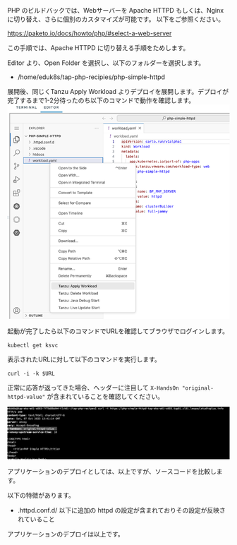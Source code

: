 PHP のビルドバックでは、Webサーバーを Apache HTTPD もしくは、Nginx に切り替え、さらに個別のカスタマイズが可能です。
以下をご参照ください。

https://paketo.io/docs/howto/php/#select-a-web-server

この手順では、Apache HTTPD に切り替える手順をためします。

Editor より、Open Folder を選択し、以下のフォルダーを選択します。

-   /home/eduk8s/tap-php-recipies/php-simple-httpd

展開後、同じくTanzu Apply Workload
よりデプロイを展開します。デプロイが完了するまで1-2分待ったのち以下のコマンドで動作を確認します。
![img_3.png](../media/img_3.png)

起動が完了したら以下のコマンドでURLを確認してブラウザでログインします。

```
kubectl get ksvc
```

表示されたURLに対して以下のコマンドを実行します。

```
curl -i -k $URL
```

正常に応答が返ってきた場合、ヘッダーに注目して `X-HandsOn "original-httpd-value"` が含まれていることを確認してください。

![img_7.png](../media/img_7.png)

アプリケーションのデプロイとしては、以上ですが、ソースコードを比較します。

以下の特徴があります。

-   .httpd.conf.d/ 以下に追加の httpd の設定が含まれておりその設定が反映されていること

アプリケーションのデプロイは以上です。
